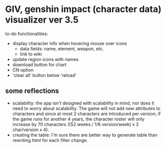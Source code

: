 # GIV, genshin impact (character data) visualizer ver 3.5

to-do functionalities: 
- display character info when hovering mouse over icons
  - data fields: name, element, weapon, etc. 
  - link to wiki
 - update region icons with names
- download button for chart
- CN option
- 'clear all' button below 'reload'


## some reflections
- scalability: the app isn't designed with scalability in mind, nor does it need to worry about scalability. The game will not add new attributes to characters and since at most 2 characters are introduced per version, if the game runs for another 4 years, the character roster will only increase by 70 characters ((52 weeks / 1/6 version/week) x 2 char/version x 4).
- creating the table: I'm sure there are better way to generate table than rewriting html for each filter change. 
